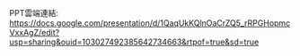 PPT雲端連結: 
<https://docs.google.com/presentation/d/1QaqUkKQlnOaCrZQ5_rRPGHopmcVxxAgZ/edit?usp=sharing&ouid=103027492385642734663&rtpof=true&sd=true>